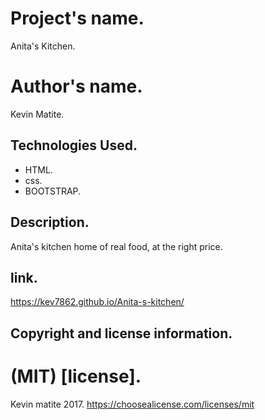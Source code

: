 # Project's name.
Anita's Kitchen.
# Author's name.
Kevin Matite.
## Technologies Used.
* HTML.
* css.
* BOOTSTRAP.
## Description.
Anita's kitchen home of real food, at the right price.      
## link.
https://kev7862.github.io/Anita-s-kitchen/
## Copyright and license information.
# (MIT) [license].
Kevin matite 2017.
https://choosealicense.com/licenses/mit
